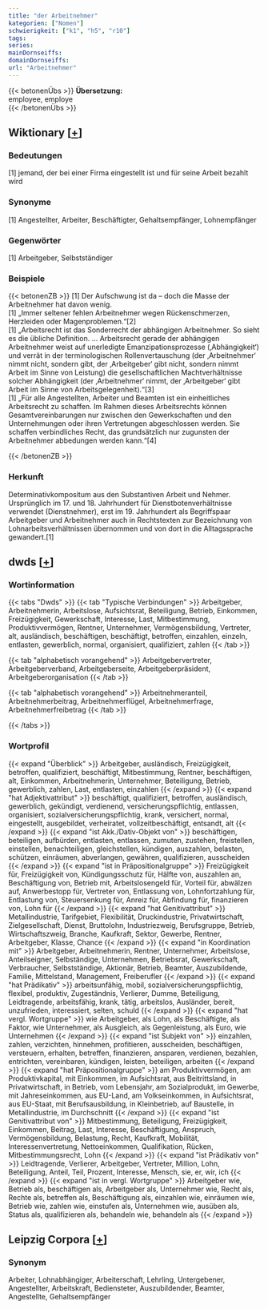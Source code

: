 ```yaml
---
title: "der Arbeitnehmer"
kategorien: ["Nomen"]
schwierigkeit: ["k1", "h5", "r10"]
tags:
series:
mainDornseiffs:
domainDornseiffs:
url: "Arbeitnehmer"
---
```


{{< betonenÜbs >}}
**Übersetzung:**  
employee, employe  
{{< /betonenÜbs >}}

## Wiktionary [[+](https://de.wiktionary.org/wiki/Arbeitnehmer)]

### Bedeutungen
[1] jemand, der bei einer Firma eingestellt ist und für seine Arbeit bezahlt wird  

### Synonyme
[1] Angestellter, Arbeiter, Beschäftigter, Gehaltsempfänger, Lohnempfänger  

### Gegenwörter
[1] Arbeitgeber, Selbstständiger  

### Beispiele
{{< betonenZB >}}
[1] Der Aufschwung ist da – doch die Masse der Arbeitnehmer hat davon wenig.  
[1] „Immer seltener fehlen Arbeitnehmer wegen Rückenschmerzen, Herzleiden oder Magenproblemen.“[2]  
[1] „Arbeitsrecht ist das Sonderrecht der abhängigen Arbeitnehmer. So sieht es die übliche Definition. … Arbeitsrecht gerade der abhängigen Arbeitnehmer weist auf unerledigte Emanzipationsprozesse (‚Abhängigkeit‘) und verrät in der terminologischen Rollenvertauschung (der ‚Arbeitnehmer‘ nimmt nicht, sondern gibt, der ‚Arbeitgeber‘ gibt nicht, sondern nimmt Arbeit im Sinne von Leistung) die gesellschaftlichen Machtverhältnisse solcher Abhängigkeit (der ‚Arbeitnehmer‘ nimmt, der ‚Arbeitgeber‘ gibt Arbeit im Sinne von Arbeitsgelegenheit).“[3]  
[1] „Für alle Angestellten, Arbeiter und Beamten ist ein einheitliches Arbeitsrecht zu schaffen. Im Rahmen dieses Arbeitsrechts können Gesamtvereinbarungen nur zwischen den Gewerkschaften und den Unternehmungen oder ihren Vertretungen abgeschlossen werden. Sie schaffen verbindliches Recht, das grundsätzlich nur zugunsten der Arbeitnehmer abbedungen werden kann.“[4]  

{{< /betonenZB >}}
### Herkunft
Determinativkompositum aus den Substantiven Arbeit und Nehmer. Ursprünglich im 17. und 18. Jahrhundert für Dienstbotenverhältnisse verwendet (Dienstnehmer), erst im 19. Jahrhundert als Begriffspaar Arbeitgeber und Arbeitnehmer auch in Rechtstexten zur Bezeichnung von Lohnarbeitsverhältnissen übernommen und von dort in die Alltagssprache gewandert.[1]  



## dwds [[+](https://www.dwds.de/wb/Arbeitnehmer)]

### Wortinformation
{{< tabs "Dwds" >}}
{{< tab "Typische Verbindungen" >}}
Arbeitgeber, Arbeitnehmerin, Arbeitslose, Aufsichtsrat, Beteiligung, Betrieb, Einkommen, Freizügigkeit, Gewerkschaft, Interesse, Last, Mitbestimmung, Produktivvermögen, Rentner, Unternehmer, Vermögensbildung, Vertreter, alt, ausländisch, beschäftigen, beschäftigt, betroffen, einzahlen, einzeln, entlasten, gewerblich, normal, organisiert, qualifiziert, zahlen
{{< /tab >}}

{{< tab "alphabetisch vorangehend" >}}
Arbeitgebervertreter, Arbeitgeberverband, Arbeitgeberseite, Arbeitgeberpräsident, Arbeitgeberorganisation
{{< /tab >}}

{{< tab "alphabetisch vorangehend" >}}
Arbeitnehmeranteil, Arbeitnehmerbeitrag, Arbeitnehmerflügel, Arbeitnehmerfrage, Arbeitnehmerfreibetrag
{{< /tab >}}

{{< /tabs >}}

### Wortprofil
{{< expand "Überblick" >}} Arbeitgeber, ausländisch, Freizügigkeit, betroffen, qualifiziert, beschäftigt, Mitbestimmung, Rentner, beschäftigen, alt, Einkommen, Arbeitnehmerin, Unternehmer, Beteiligung, Betrieb, gewerblich, zahlen, Last, entlasten, einzahlen {{< /expand >}}
{{< expand "hat Adjektivattribut" >}} beschäftigt, qualifiziert, betroffen, ausländisch, gewerblich, gekündigt, verdienend, versicherungspflichtig, entlassen, organisiert, sozialversicherungspflichtig, krank, versichert, normal, eingestellt, ausgebildet, verheiratet, vollzeitbeschäftigt, entsandt, alt {{< /expand >}}
{{< expand "ist Akk./Dativ-Objekt von" >}} beschäftigen, beteiligen, aufbürden, entlasten, entlassen, zumuten, zustehen, freistellen, einstellen, benachteiligen, gleichstellen, kündigen, auszahlen, belasten, schützen, einräumen, abverlangen, gewähren, qualifizieren, ausscheiden {{< /expand >}}
{{< expand "ist in Präpositionalgruppe" >}} Freizügigkeit für, Freizügigkeit von, Kündigungsschutz für, Hälfte von, auszahlen an, Beschäftigung von, Betrieb mit, Arbeitslosengeld für, Vorteil für, abwälzen auf, Anwerbestopp für, Vertreter von, Entlassung von, Lohnfortzahlung für, Entlastung von, Steuersenkung für, Anreiz für, Abfindung für, finanzieren von, Lohn für {{< /expand >}}
{{< expand "hat Genitivattribut" >}} Metallindustrie, Tarifgebiet, Flexibilität, Druckindustrie, Privatwirtschaft, Zielgesellschaft, Dienst, Bruttolohn, Industriezweig, Berufsgruppe, Betrieb, Wirtschaftszweig, Branche, Kaufkraft, Sektor, Gewerbe, Rentner, Arbeitgeber, Klasse, Chance {{< /expand >}}
{{< expand "in Koordination mit" >}} Arbeitgeber, Arbeitnehmerin, Rentner, Unternehmer, Arbeitslose, Anteilseigner, Selbständige, Unternehmen, Betriebsrat, Gewerkschaft, Verbraucher, Selbstständige, Aktionär, Betrieb, Beamter, Auszubildende, Familie, Mittelstand, Management, Freiberufler {{< /expand >}}
{{< expand "hat Prädikativ" >}} arbeitsunfähig, mobil, sozialversicherungspflichtig, flexibel, produktiv, Zugeständnis, Verlierer, Dumme, Beteiligung, Leidtragende, arbeitsfähig, krank, tätig, arbeitslos, Ausländer, bereit, unzufrieden, interessiert, selten, schuld {{< /expand >}}
{{< expand "hat vergl. Wortgruppe" >}} wie Arbeitgeber, als Lohn, als Beschäftigte, als Faktor, wie Unternehmer, als Ausgleich, als Gegenleistung, als Euro, wie Unternehmen {{< /expand >}}
{{< expand "ist Subjekt von" >}} einzahlen, zahlen, verzichten, hinnehmen, profitieren, ausscheiden, beschäftigen, versteuern, erhalten, betreffen, finanzieren, ansparen, verdienen, bezahlen, entrichten, vereinbaren, kündigen, leisten, beteiligen, arbeiten {{< /expand >}}
{{< expand "hat Präpositionalgruppe" >}} am Produktivvermögen, am Produktivkapital, mit Einkommen, im Aufsichtsrat, aus Beitrittsland, in Privatwirtschaft, in Betrieb, vom Lebensjahr, am Sozialprodukt, im Gewerbe, mit Jahreseinkommen, aus EU-Land, am Volkseinkommen, in Aufsichtsrat, aus EU-Staat, mit Berufsausbildung, in Kleinbetrieb, auf Baustelle, in Metallindustrie, im Durchschnitt {{< /expand >}}
{{< expand "ist Genitivattribut von" >}} Mitbestimmung, Beteiligung, Freizügigkeit, Einkommen, Beitrag, Last, Interesse, Beschäftigung, Anspruch, Vermögensbildung, Belastung, Recht, Kaufkraft, Mobilität, Interessenvertretung, Nettoeinkommen, Qualifikation, Rücken, Mitbestimmungsrecht, Lohn {{< /expand >}}
{{< expand "ist Prädikativ von" >}} Leidtragende, Verlierer, Arbeitgeber, Vertreter, Million, Lohn, Beteiligung, Anteil, Teil, Prozent, Interesse, Mensch, sie, er, wir, ich {{< /expand >}}
{{< expand "ist in vergl. Wortgruppe" >}} Arbeitgeber wie, Betrieb als, beschäftigen als, Arbeitgeber als, Unternehmer wie, Recht als, Rechte als, betreffen als, Beschäftigung als, einzahlen wie, einräumen wie, Betrieb wie, zahlen wie, einstufen als, Unternehmen wie, ausüben als, Status als, qualifizieren als, behandeln wie, behandeln als {{< /expand >}}

## Leipzig Corpora [[+](https://corpora.uni-leipzig.de/en/res?word=Arbeitnehmer&corpusId=deu_newscrawl-public_2018)]


### Synonym
Arbeiter, Lohnabhängiger, Arbeiterschaft, Lehrling, Untergebener, Angestellter, Arbeitskraft, Bediensteter, Auszubildender, Beamter, Angestellte, Gehaltsempfänger

